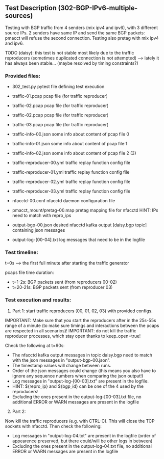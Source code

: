 ## Test Description (302-BGP-IPv6-multiple-sources)

Testing with BGP traffic from 4 senders (mix ipv4 and ipv6), with 3 different source IPs. 2 senders have same IP and send the same BGP packets: pmacct will refuse the second connection. Testing also pretag with mix ipv4 and ipv6.

TODO (daisy): this test is not stable most likely due to the traffic reproducers (sometimes duplicated connection is not attempted)
              --> lately it has always been stable... (maybe resolved by timing constraints?)

### Provided files:

- 302_test.py                               pytest file defining test execution

- traffic-01.pcap                           pcap file (for traffic reproducer)
- traffic-02.pcap                           pcap file (for traffic reproducer)
- traffic-02.pcap                           pcap file (for traffic reproducer)
- traffic-03.pcap                           pcap file (for traffic reproducer)
- traffic-info-00.json                      some info about content of pcap file 0
- traffic-info-01.json                      some info about content of pcap file 1
- traffic-info-02.json                      some info about content of pcap file 2 (3)
- traffic-reproducer-00.yml                 traffic replay function config file
- traffic-reproducer-01.yml                 traffic replay function config file
- traffic-reproducer-02.yml                 traffic replay function config file
- traffic-reproducer-03.yml                 traffic replay function config file

- nfacctd-00.conf                           nfacctd daemon configuration file

- pmacct_mount/pretag-00.map                pretag mapping file for nfacctd              HINT: IPs need to match with repro_ips

- output-bgp-00.json                        desired nfacctd kafka output [daisy.bgp topic] containing json messages
- output-log-[00-04].txt                    log messages that need to be in the logfile

### Test timeline:

t=0s --> the first full minute after starting the traffic generator

pcaps file time duration: 
- t=1-2s: BGP packets sent (from reproducers 00-02)
- t=20-21s: BGP packets sent (from reproducer 03)

### Test execution and results:

1. Part 1: start traffic reproducers (00, 01, 02, 03) with provided configs. 

IMPORTANT: Make sure that you start the reproducers after in the 25s-55s range of a minute (to make sure timings and interactions between the pcaps are respected in all scenarios)!
IMPORTANT: do not kill the traffic reproducer processes, which stay open thanks to keep_open=true!

Check the following at t=60s:

- The nfacctd kafka output messages in topic daisy.bgp need to match with  the json messages in "output-bgp-00.json".
- The timestamp values will change between runs.
- Order of the json messages could change (this means you also have to ignore any sequence numbers when comparing the json output!)
- Log messages in "output-log-[00-03].txt" are present in the logfile.
- HINT: ${repro_ip} and ${bgp_id} can be one of the 4 used by the reproducers!
- Excluding the ones present in the output-log-[00-03].txt file, no additional ERROR or WARN messages are present in the logfile

2. Part 2: 

Now kill the traffic reproducers (e.g. with CTRL-C). This will close the TCP sockets with nfacctd. 
Then check the following:

- Log messages in "output-log-04.txt" are present in the logfile (order of appearence preserved, but there could/will be other logs in between)
- Excluding the ones present in the output-log-04.txt file, no additional ERROR or WARN messages are present in the logfile